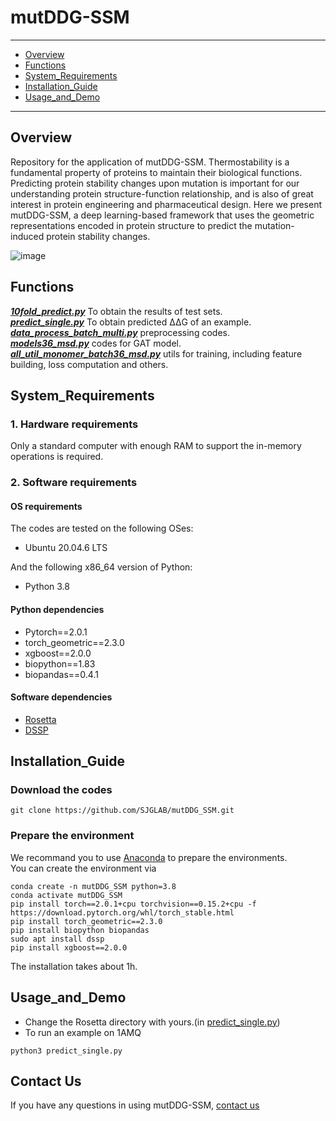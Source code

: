 # mutDDG-SSM

****
- [Overview](#Overview)
- [Functions](#Functions)
- [System_Requirements](#System_Requirements)
- [Installation_Guide](#Installation_Guide)
- [Usage_and_Demo](#Usage_and_Demo)
****
## Overview
Repository for the application of mutDDG-SSM.
Thermostability is a fundamental property of proteins to maintain their biological functions. Predicting protein stability changes upon mutation is important for our understanding protein structure-function relationship, and is also of great interest in protein engineering and pharmaceutical design. Here we present mutDDG-SSM, a deep learning-based framework that uses the geometric representations encoded in protein structure to predict the mutation-induced protein stability changes.

![image](https://github.com/SJGLAB/mutDDG_SSM/assets/115686053/70825180-8bc8-4fcc-9a95-cc54999508ec)



## Functions
***[10fold_predict.py](10fold_predict.py)***  To obtain the results of test sets.  
***[predict_single.py](predict_single.py)***  To obtain predicted ΔΔG of an example.   
***[data_process_batch_multi.py](data_process_batch_multi.py)***  preprocessing codes.        
***[models36_msd.py](models36_msd.py)***  codes for GAT model.        
***[all_util_monomer_batch36_msd.py](all_util_monomer_batch36_msd.py)***  utils for training, including feature building, loss computation and others.     

## System_Requirements
### **1. Hardware requirements**  

Only a standard computer with enough RAM to support the in-memory operations is required.  


### **2. Software requirements**  

#### OS requirements  
The codes are tested on the following OSes:   
- Ubuntu 20.04.6 LTS

And the following x86_64 version of Python:  
- Python 3.8
  
#### Python dependencies   
- Pytorch==2.0.1
- torch_geometric==2.3.0
- xgboost==2.0.0
- biopython==1.83
- biopandas==0.4.1


#### Software dependencies 
- [Rosetta](https://www.rosettacommons.org/software/)
- [DSSP](http://swift.cmbi.ru.nl/gv/dssp/)

## Installation_Guide
### Download the codes
```
git clone https://github.com/SJGLAB/mutDDG_SSM.git
```
### Prepare the environment
We recommand you to use [Anaconda](https://www.anaconda.com/) to prepare the environments.  
You can create the environment via  
```
conda create -n mutDDG_SSM python=3.8
conda activate mutDDG_SSM
pip install torch==2.0.1+cpu torchvision==0.15.2+cpu -f https://download.pytorch.org/whl/torch_stable.html
pip install torch_geometric==2.3.0
pip install biopython biopandas
sudo apt install dssp
pip install xgboost==2.0.0
```
The installation takes about 1h. 

## Usage_and_Demo
* Change the Rosetta directory with yours.(in [predict_single.py](predict_single.py))
* To run an example on 1AMQ
```
python3 predict_single.py
```

## Contact Us
If you have any questions in using mutDDG-SSM, [contact us](Email:lss2995404413@163.com)





